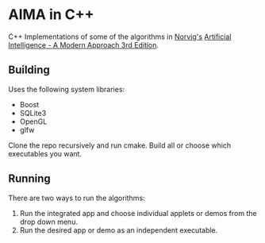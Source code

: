 # AIMA in C++

C++ Implementations of some of the algorithms in [Norvig's](http://www.norvig.com/) [Artificial Intelligence - A Modern Approach 3rd Edition](http://aima.cs.berkeley.edu/).

## Building

Uses the following system libraries:
* Boost
* SQLite3
* OpenGL
* glfw

Clone the repo recursively and run cmake. Build all or choose which executables you want.

## Running

There are two ways to run the algorithms:
1. Run the integrated app and choose individual applets or demos from the drop down menu.
2. Run the desired app or demo as an independent executable.
